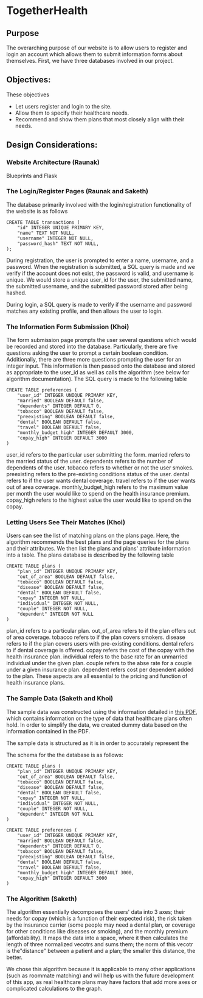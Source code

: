 # TogetherHealth

## Purpose

The overarching purpose of our website is to allow users to register and login an account which allows them to submit information forms about themselves. First, we have three databases involved in our project.

## Objectives:

These objectives

- Let users register and login to the site.
- Allow them to specify their healthcare needs.
- Recommend and show them plans  that most closely align with their needs.

## Design Considerations:

### Website Architecture (Raunak)

Blueprints and Flask

### The Login/Register Pages (Raunak and Saketh)
The database primarily involved with the login/registration functionality of the website is as follows
```
CREATE TABLE transactions (
    "id" INTEGER UNIQUE PRIMARY KEY,
    "name" TEXT NOT NULL,
    "username" INTEGER NOT NULL,
    "password_hash" TEXT NOT NULL,
);
```
During registration, the user is prompted to enter a name, username, and a password. When the registration is submitted, a SQL query is made and we verify if the account does not exist, the password is valid, and username is unique. We would store a unique user_id for the user, the submitted name, the submitted username, and the submitted password stored after being hashed.

During login, a SQL query is made to verify if the username and password matches any existing profile, and then allows the user to login.

### The Information Form Submission (Khoi)
The form submission page prompts the user several questions which would be recorded and stored into the database. Particularly, there are five questions asking the user to prompt a certain boolean condition. Additionally, there are three more questions prompting the user for an integer input. This information is then passed onto the database and stored as appropriate to the user_id as well as calls the algorithm (see below for algorithm documentation). The SQL query is made to the following table
```
CREATE TABLE preferences (
    "user_id" INTEGER UNIQUE PRIMARY KEY,
    "married" BOOLEAN DEFAULT false,
    "dependents" INTEGER DEFAULT 0,
    "tobacco" BOOLEAN DEFAULT false, 
    "preexisting" BOOLEAN DEFAULT false, 
    "dental" BOOLEAN DEFAULT false,
    "travel" BOOLEAN DEFAULT false,
    "monthly_budget_high" INTEGER DEFAULT 3000,
    "copay_high" INTEGER DEFAULT 3000
)
```
user_id refers to the particular user submitting the form. married refers to the married status of the user. dependents refers to the number of dependents of the user. tobacco refers to whether or not the user smokes. preexisting refers to the pre-existing conditions status of the user. dental refers to if the user wants dental coverage. travel refers to if the user wants out of area coverage. monthly_budget_high refers to the maximum value per month the user would like to spend on the health insurance premium. copay_high refers to the highest value the user would like to spend on the copay.

### Letting Users See Their Matches (Khoi)
Users can see the list of matching plans on the plans page. Here, the algorithm recommends the best plans and the page queries for the plans and their attributes. We then list the plans and plans' attribute information into a table. The plans database is described by the following table
```
CREATE TABLE plans (
    "plan_id" INTEGER UNIQUE PRIMARY KEY,
    "out_of_area" BOOLEAN DEFAULT false,
    "tobacco" BOOLEAN DEFAULT false,
    "disease" BOOLEAN DEFAULT false,
    "dental" BOOLEAN DEFAULT false,
    "copay" INTEGER NOT NULL,
    "individual" INTEGER NOT NULL,
    "couple" INTEGER NOT NULL,
    "dependent" INTEGER NOT NULL
)
```
plan_id refers to a particular plan. out_of_area refers to if the plan offers out of area coverage. tobacco refers to if the plan covers smokers. disease refers to if the plan covers users with pre-existing conditions. dental refers to if dental coverage is offered. copay refers the cost of the copay with the health insurance plan. individual refers to the base rate for an unmarried individual under the given plan. couple refers to the abse rate for a couple under a given insurance plan. dependent refers cost per dependent added to the plan. These aspects are all essential to the pricing and function of health insurance plans.

### The Sample Data (Saketh and Khoi)

The sample data was constructed using the information detailed in [this PDF](https://www.cms.gov/CCIIO/Resources/Data-Resources/Downloads/HIOS-RBIS-ICD-03-01-00.pdf), which contains information on the type of data that healthcare plans often hold. In order to simplify the data, we created dummy data based on the information contained in the PDF. 

The sample data is structured as it is in order to accurately represent the 

The schema for the the database is as follows:

```
CREATE TABLE plans (
    "plan_id" INTEGER UNIQUE PRIMARY KEY,
    "out_of_area" BOOLEAN DEFAULT false,
    "tobacco" BOOLEAN DEFAULT false,
    "disease" BOOLEAN DEFAULT false,
    "dental" BOOLEAN DEFAULT false,
    "copay" INTEGER NOT NULL,
    "individual" INTEGER NOT NULL,
    "couple" INTEGER NOT NULL,
    "dependent" INTEGER NOT NULL
)
                
CREATE TABLE preferences (
    "user_id" INTEGER UNIQUE PRIMARY KEY,
    "married" BOOLEAN DEFAULT false,
    "dependents" INTEGER DEFAULT 0,
    "tobacco" BOOLEAN DEFAULT false, 
    "preexisting" BOOLEAN DEFAULT false, 
    "dental" BOOLEAN DEFAULT false,
    "travel" BOOLEAN DEFAULT false,
    "monthly_budget_high" INTEGER DEFAULT 3000,
    "copay_high" INTEGER DEFAULT 3000
)
```

### The Algorithm (Saketh)

The algorithm essentially decomposes the users' data into 3 axes; their needs for copay (which is a function of their expected risk), the risk taken by the insurance carrier (some people may need a dental plan, or coverage for other conditions like diseases or smoking), and the monthly premium (affordability). It maps the data into a space, where it then calculates the length of three normalized vecotrs and sums them; the norm of this vecotr is the"distance" between a patient and a plan; the smaller this distance, the better.

We chose this algorithm because it is applicable to many other applications (such as roommate matching) and will help us with the future development of this app, as real healthcare plans may have factors that add more axes or complicated calculations to the graph.
